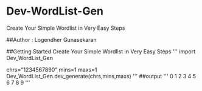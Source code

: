 # Dev-WordList-Gen
Create Your Simple Wordlist in Very Easy Steps

##Author : Logendher Gunasekaran

##Getting Started
Create Your Simple Wordlist in Very Easy Steps
'''
import Dev_WordList_Gen

chrs="1234567890"
mins=1
maxs=1
Dev_WordList_Gen.dev_generate(chrs,mins,maxs)
'''
##output
'''
0
1
2
3
4
5
6
7
8
9
'''
